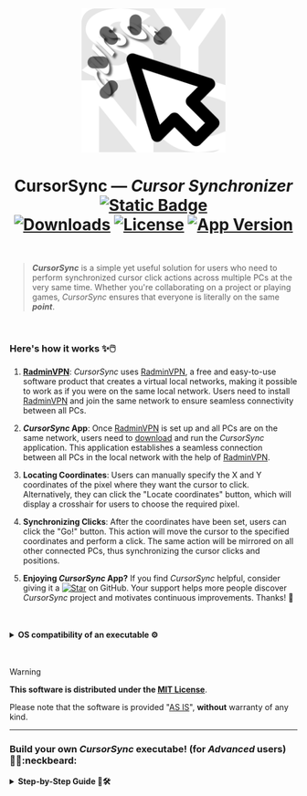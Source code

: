 <div align="center">
<a href="assets/images" target="_blank">
  <picture>
    <source media="(prefers-color-scheme: dark)" srcset="https://raw.githubusercontent.com/FindMuck/CursorSync/main/assets/images/dark_transparentBG.png" width="50%">
    <source media="(prefers-color-scheme: light)" srcset="https://raw.githubusercontent.com/FindMuck/CursorSync/main/assets/images/light_and_other_lightgrayBG.png" width="50%">
    <img alt="" src="https://raw.githubusercontent.com/FindMuck/CursorSync/main/assets/images/light_and_other_lightgrayBG.png" width="50%">
  </picture>
</a>
  <h1>CursorSync — <em>Cursor Synchronizer</em>
</br>
<a href="https://github.com/FindMuck/CursorSync/releases/download/1.0/CursorSync.exe" target="_blank"><img alt="Static Badge" src="https://img.shields.io/badge/Windows-33.3MB-lightgray?logo=Windows&labelColor=0078D4"></a>
</br>
<a href="https://github.com/FindMuck/CursorSync/releases/latest" target="_blank"><img alt="Downloads" src="https://img.shields.io/github/downloads/FindMuck/CursorSync/total?label=Downloads"></a>
<a href="https://github.com/FindMuck/CursorSync/tree/main/LICENSE" target="_blank"><img alt="License" src="https://img.shields.io/github/license/FindMuck/CursorSync?label=License"></a>
<a href="https://github.com/FindMuck/CursorSync/releases/latest" target="_blank"><img alt="App Version" src="https://img.shields.io/github/v/release/FindMuck/CursorSync?label=App%20Version"></a>
</h1>
</div>
</br>

> **_CursorSync_** is a simple yet useful solution for users who need to perform synchronized cursor click actions across multiple PCs at the very same time. Whether you're collaborating on a project or playing games, _CursorSync_ ensures that everyone is literally on the same  **_point_**.
</br>

### Here's how it works ✨🖱️
1. **[RadminVPN](https://radmin-vpn.com)**: _CursorSync_ uses [RadminVPN](https://radmin-vpn.com), a free and easy-to-use software product that creates a virtual local networks, making it possible to work as if you were on the same local network. Users need to install [RadminVPN](https://radmin-vpn.com) and join the same network to ensure seamless connectivity between all PCs.

2. **_CursorSync_ App**: Once [RadminVPN](https://radmin-vpn.com) is set up and all PCs are on the same network, users need to [download](https://github.com/FindMuck/CursorSync/releases/download/1.0/CursorSync.exe) and run the _CursorSync_ application. This application establishes a seamless connection between all PCs in the local network with the help of [RadminVPN](https://radmin-vpn.com).

3. **Locating Coordinates**: Users can manually specify the X and Y coordinates of the pixel where they want the cursor to click. Alternatively, they can click the "Locate coordinates" button, which will display a crosshair for users to choose the required pixel.

4. **Synchronizing Clicks**: After the coordinates have been set, users can click the "Go!" button. This action will move the cursor to the specified coordinates and perform a click. The same action will be mirrored on all other connected PCs, thus synchronizing the cursor clicks and positions.

5. **Enjoying _CursorSync_ App?** If you find _CursorSync_ helpful, consider giving it a
<a href="https://github.com/FindMuck/CursorSync" target="_blank"><img alt="Star" src="https://img.shields.io/github/stars/FindMuck/CursorSync?label=Star"></a>
on GitHub. Your support helps more people discover _CursorSync_ project and motivates continuous improvements. Thanks! 🌟
</br>
</br>

<details>
  <summary><b>OS compatibility of an executable ⚙️</b></summary>
  <dl><dd><dl><dt></dt><dd>

  The original _CursorSync_ executable was built on **Intel x64 Windows 10** using PyInstaller with [UPX](https://upx.github.io) packer. It was also tested using only this architecture. If you want to build your own version of the _CursorSync_ executable for your OS, use the [instructions below](https://github.com/FindMuck/CursorSync/tree/main?tab=readme-ov-file#build-your-own-cursorsync-executabe-for-advanced-users-man_technologistneckbeard). Test it, and if it's working, contact me and proudly share it with others! :shipit:
</dd></dl></dd></dl>
</details>


</br>
</br>

> [!WARNING]
> **This software is distributed under the [MIT License](https://github.com/FindMuck/CursorSync/tree/main/LICENSE)**.
> 
> Please note that the software is provided "[AS IS](https://github.com/FindMuck/CursorSync/tree/main/LICENSE#L15C27-L15C32)", **without** warranty of any kind.
<hr>

### Build your own _CursorSync_ executabe! (for _Advanced_ users) :man_technologist::neckbeard:
<details>
  <summary><b>Step-by-Step Guide 👷🛠️</b></summary>

1. **Clone or download the _CursorSync_ GitHub Repo**: You can do this by visiting this [link](https://github.com/FindMuck/CursorSync.git).

2. **Navigate to the ```src``` directory in your terminal**.

3. **Create and activate a new virtual environment** (This step is not necessary but is _recommended_ as it can reduce the final size of your executable).

4. **Install the necessary packages**. Run the following command in your terminal:
   ```bash
   pip install pyinstaller pyautogui PyQt5
   ```

5. **Download the latest version of [UPX](https://upx.github.io)**: UPX is a free, portable, extendable, high-performance executable packer for several executable formats.

6. **Build your own _CursorSync_ executable!** Run the ```pyinstaller``` command as shown below. Make sure to replace ```UPX``` in ```--upx-dir=UPX``` with the actual path to the root directory of UPX.
   > 📝 **Note**:
   >  
   > ```"icon.ico;."``` portion in the ```--add-data``` option can vary depending on the OS you’re using to build the executable. The ```;``` symbol is used as a separator in Windows. However, for Unix-based systems (Linux, macOS, etc.), you should use the ```:``` symbol instead.
   ```bash
   pyinstaller --onefile --windowed --icon=icon.ico --version-file=CursorSync_VERSIONINFO.txt --add-data "icon.ico;." --upx-dir=UPX CursorSync.py
   ```
</details>
